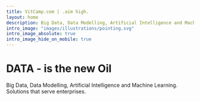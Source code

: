 ```yaml
---
title: VitCamp.com | .aim high.
layout: home
description: Big Data, Data Modelling, Artificial Intelligence and Machine Learning.
intro_image: "images/illustrations/pointing.svg"
intro_image_absolute: true
intro_image_hide_on_mobile: true
---
```


# DATA - is the new Oil

Big Data, Data Modelling, Artificial Intelligence and Machine Learning. Solutions that serve enterprises.
